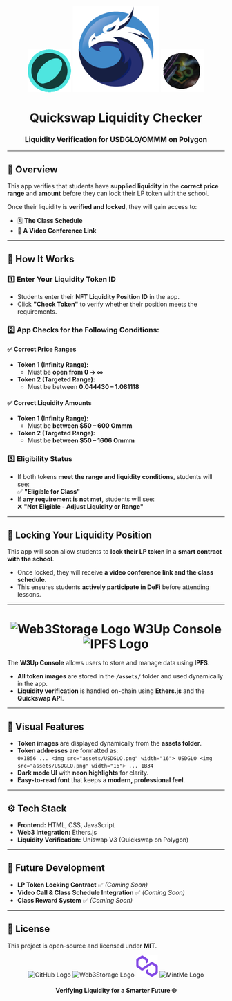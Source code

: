<div align="center">
    <img src="assets/USDGLO.png" alt="USDGLO Token" width="100" height="100">
    <img src="assets/Quickswap.png" alt="Quickswap Logo" width="200" height="200">
    <img src="assets/Ommm.png" alt="OMMM Token" width="100" height="100">
</div>

<div align="center">
    <h1>Quickswap Liquidity Checker</h1>
    <h3>Liquidity Verification for USDGLO/OMMM on Polygon</h3>
</div>

---

## 🌟 Overview  
This app verifies that students have **supplied liquidity** in the **correct price range** and **amount** before they can lock their LP token with the school.  

Once their liquidity is **verified and locked**, they will gain access to:  
- 🗓 **The Class Schedule**  
- 🎥 **A Video Conference Link**  

---

## 🔎 How It Works  

### **1️⃣ Enter Your Liquidity Token ID**  
- Students enter their **NFT Liquidity Position ID** in the app.  
- Click **"Check Token"** to verify whether their position meets the requirements.  

### **2️⃣ App Checks for the Following Conditions:**  

#### ✅ **Correct Price Ranges**  
- **Token 1 (Infinity Range):**  
  - Must be **open from 0 → ∞**  
- **Token 2 (Targeted Range):**  
  - Must be between **0.044430 – 1.081118**  

#### ✅ **Correct Liquidity Amounts**  
- **Token 1 (Infinity Range):**  
  - Must be **between $50 – 600 Ommm**  
- **Token 2 (Targeted Range):**  
  - Must be **between $50 – 1606 Ommm**  

### **3️⃣ Eligibility Status**  
- If both tokens **meet the range and liquidity conditions**, students will see:  
  ✅ **"Eligible for Class"**  
- If **any requirement is not met**, students will see:  
  ❌ **"Not Eligible - Adjust Liquidity or Range"**  

---

## 🔑 Locking Your Liquidity Position  
This app will soon allow students to **lock their LP token** in a **smart contract with the school**.  
- Once locked, they will receive **a video conference link and the class schedule**.  
- This ensures students **actively participate in DeFi** before attending lessons.  

---

<div align="center">
    <h1>
        <img src="assets/Web3Storage.png" alt="Web3Storage Logo" width="50" height="50">
        W3Up Console
        <img src="assets/IPFS.png" alt="IPFS Logo" width="50" height="50">
    </h1>
</div>

The **W3Up Console** allows users to store and manage data using **IPFS**.  

- **All token images** are stored in the **`/assets/`** folder and used dynamically in the app.
- **Liquidity verification** is handled on-chain using **Ethers.js** and the **Quickswap API**.

---

## 🎨 Visual Features  
- **Token images** are displayed dynamically from the **assets folder**.  
- **Token addresses** are formatted as:  
  `0x1B56 ... <img src="assets/USDGLO.png" width="16"> USDGLO <img src="assets/USDGLO.png" width="16"> ... 1B34`  
- **Dark mode UI** with **neon highlights** for clarity.  
- **Easy-to-read font** that keeps a **modern, professional feel**.  

---

## ⚙ Tech Stack  
- **Frontend:** HTML, CSS, JavaScript  
- **Web3 Integration:** Ethers.js  
- **Liquidity Verification:** Uniswap V3 (Quickswap on Polygon)  

---

## 🚀 Future Development  
- **LP Token Locking Contract** ✅ *(Coming Soon)*  
- **Video Call & Class Schedule Integration** ✅ *(Coming Soon)*  
- **Class Reward System** ✅ *(Coming Soon)*  

---

## 📜 License  
This project is open-source and licensed under **MIT**.  

<div align="center">
    <img src="assets/GitHub.png" alt="GitHub Logo" width="50" height="50">
    <img src="assets/Web3Storage.png" alt="Web3Storage Logo" width="50" height="50">
    <img src="assets/Polygon.png" alt="Polygon Logo" width="50" height="50">
    <img src="assets/MintMe.png" alt="MintMe Logo" width="50" height="50">
    <br>
    <h4>Verifying Liquidity for a Smarter Future 🌐</h4>
</div>